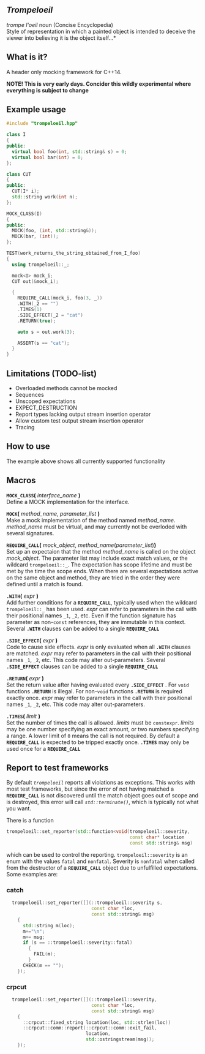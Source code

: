 ## *Trompeloeil*

*trompe l'oeil* noun    (Concise Encyclopedia)  
Style of representation in which a painted object is intended
to deceive the viewer into believing it is the object itself...*

What is it?
-----------

A header only mocking framework for C++14.

**NOTE! This is very early days. Concider this wildly experimental where
everything is subject to change**

Example usage
-------------

```Cpp
#include "trompeloeil.hpp"

class I
{
public:
  virtual bool foo(int, std::string& s) = 0;
  virtual bool bar(int) = 0;
};

class CUT
{
public:
  CUT(I* i);
  std::string work(int n);
};

MOCK_CLASS(I)
{
public:
  MOCK(foo, (int, std::string&));
  MOCK(bar, (int));
};

TEST(work_returns_the_string_obtained_from_I_foo)
{
  using trompeloeil::_;

  mock<I> mock_i;
  CUT out(&mock_i);

  {
    REQUIRE_CALL(mock_i, foo(3, _))
    .WITH(_2 == "")
    .TIMES(1)
    .SIDE_EFFECT(_2 = "cat")
    .RETURN(true);

    auto s = out.work(3);

    ASSERT(s == "cat");
  }
}
```

Limitations (TODO-list)
-----------------------
- Overloaded methods cannot be mocked
- Sequences
- Unscoped expectations
- EXPECT_DESTRUCTION
- Report types lacking output stream insertion operator
- Allow custom test output stream insertion operator
- Tracing

How to use
----------
The example above shows all currently supported functionality

## Macros

**`MOCK_CLASS`(** *interface_name* **)**  
Define a MOCK implementation for the interface.

**`MOCK`(** *method_name*, *parameter_list* **)**  
Make a mock implementation of the method named *method_name*. *method_name*
must be virtual, and may currently not be overloded with several signatures.

**`REQUIRE_CALL`(** *mock_object*, *method_name*(*parameter_list*)**)**  
Set up an expectaion that the method *method_name* is called on the object
*mock_object*. The parameter list may include exact match values, or the
wildcard `trompeloeil::_`. The expectation has scope lifetime and must be
met by the time the scope ends. When there are several expectations active on
the same object and method, they are tried in the order they were defined
until a match is found.

**`.WITH`(** *expr* **)**  
Add further conditions for a **`REQUIRE_CALL`**, typically used when the
wildcard `trompeloeil::_` has been used. *expr* can refer to parameters in the
call with their positional names `_1`, `_2`, etc. Even if the
function signature has parameter as non-`const` references, they are
immutable in this context. Several **`.WITH`** clauses can be added to a single
**`REQUIRE_CALL`**

**`.SIDE_EFFECT`(** *expr* **)**  
Code to cause side effects. *expr* is only evaluated when all **`.WITH`**
clauses are matched. *expr* may refer to parameters in the call with their
positional names `_1`, `_2`, etc. This code may alter out-parameters.
Several **`.SIDE_EFFECT`** clauses can be added to a single **`REQUIRE_CALL`**

**`.RETURN`(** *expr* **)**  
Set the return value after having evaluated every **`.SIDE_EFFECT`** . For `void`
functions **`.RETURN`** is illegal. For non-`void` functions **`.RETURN`** is
required exactly once. *expr* may refer to parameters in the call with their
positional names `_1`, `_2`, etc. This code may alter out-parameters.

**`.TIMES`(** *limit* **)**  
Set the number of times the call is allowed. *limits* must be `constexpr`.
*limits* may be one number specifying an exact amount, or two numbers
specifying a range. A lower limit of `0` means the call is not required.
By default a **`REQUIRE_CALL`** is expected to be tripped exactly once.
**`.TIMES`** may only be used once for a **`REQUIRE_CALL`**

## Report to test frameworks

By default *`trompeloeil`* reports all violations as exceptions. This
works with most test frameworks, but since the error of not having matched
a **`REQUIRE_CALL`** is not discovered until the match object goes out of
scope and is destroyed, this error will call *`std::terminate()`*, which
is typically not what you want.

There is a function  
```Cpp
trompeloeil::set_reporter(std::function<void(trompeloeil::severity,
                                             const char* location
                                             const std::string& msg)
```
which can be used to control the reporting. `trompeloeil::severity` is an enum
with the values `fatal` and `nonfatal`. Severity is `nonfatal` when called
from the destructor of a **`REQUIRE_CALL`** object due to unfulfilled
expectations. Some examples are:

### catch
```Cpp
  trompeloeil::set_reporter([](::trompeloeil::severity s,
                               const char *loc,
                               const std::string& msg)
    {
      std::string m(loc);
      m+="\n";
      m+= msg;
      if (s == ::trompeloeil::severity::fatal)
        {
          FAIL(m);
        }
      CHECK(m == "");
    });
```

### crpcut
```Cpp
  trompeloeil::set_reporter([](::trompeloeil::severity,
                               const char *loc,
                               const std::string& msg)
    {
      ::crpcut::fixed_string location(loc, std::strlen(loc))
      ::crpcut::comm::report(::crpcut::comm::exit_fail,
                             location,
                             std::ostringstream(msg));
    });
```
